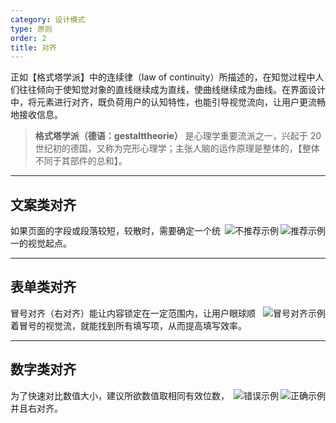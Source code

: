 ```yaml
---
category: 设计模式
type: 原则
order: 2
title: 对齐
---
```


正如【格式塔学派】中的连续律（law of continuity）所描述的，在知觉过程中人们往往倾向于使知觉对象的直线继续成为直线，使曲线继续成为曲线。在界面设计中，将元素进行对齐，既负荷用户的认知特性，也能引导视觉流向，让用户更流畅地接收信息。

> **格式塔学派（德语：gestalttheorie）** 是心理学重要流派之一，兴起于 20 世纪初的德国，又称为完形心理学；主张人脑的运作原理是整体的，【整体不同于其部件的总和】。

---

## 文案类对齐

<img class="preview-img good" align="right" alt="推荐示例" description="标题和正文左对齐，使用了一个视觉起点。" src="https://gw.alipayobjects.com/zos/rmsportal/lVDlIgxvuXSMQvJJVMnu.png">
<img class="preview-img bad" align="right" alt="不推荐示例" description="标题和正文使用了两个视觉起点，不推荐该种对齐方式，除非刻意强调两者区别。" src="https://gw.alipayobjects.com/zos/rmsportal/DAhkAEIoXYdljmxsJTjl.png">

如果页面的字段或段落较短，较散时，需要确定一个统一的视觉起点。

---

## 表单类对齐

<img class="preview-img" align="right" alt="冒号对齐示例" src="https://gw.alipayobjects.com/zos/rmsportal/OaTkwGfGxRSFsvAlzZMq.png">

冒号对齐（右对齐）能让内容锁定在一定范围内，让用户眼球顺着冒号的视觉流，就能找到所有填写项，从而提高填写效率。

---

## 数字类对齐

<img class="preview-img good" align="right" alt="正确示例" src="https://gw.alipayobjects.com/zos/rmsportal/bIJAZcUmaRxJeFxZJwUp.png">
<img class="preview-img bad" align="right" alt="错误示例" src="https://gw.alipayobjects.com/zos/rmsportal/zUmANVIhBanDnlyOhvaH.png">

为了快速对比数值大小，建议所欲数值取相同有效位数，并且右对齐。
